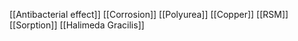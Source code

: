[[Antibacterial effect]]
[[Corrosion]]
[[Polyurea]]
[[Copper]]
[[RSM]]
[[Sorption]]
[[Halimeda Gracilis]]
